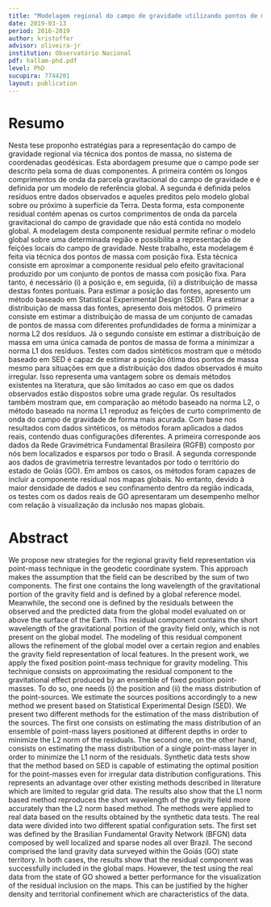 ```yaml
---
title: "Modelagem regional do campo de gravidade utilizando pontos de massa em coordenadas geodésicas"
date: 2019-03-13
period: 2016-2019
author: kristoffer
advisor: oliveira-jr
institution: Observatório Nacional
pdf: hallam-phd.pdf
level: PhD
sucupira: 7744201
layout: publication
---
```


# Resumo

Nesta tese proponho estratégias para a representação do campo de gravidade
regional via técnica dos pontos de massa, no sistema de coordenadas geodésicas. Esta
abordagem presume que o campo pode ser descrito pela soma de duas componentes.
A primeira contém os longos comprimentos de onda da parcela gravitacional do
campo de gravidade e é definida por um modelo de referência global. A segunda é
definida pelos resı́duos entre dados observados e aqueles preditos pelo modelo
global sobre ou próximo à superfı́cie da Terra. Desta forma, esta componente residual
contém apenas os curtos comprimentos de onda da parcela gravitacional do campo de
gravidade que não está contida no modelo global. A modelagem desta componente
residual permite refinar o modelo global sobre uma determinada região e possibilita
a representação de feições locais do campo de gravidade. Neste trabalho, esta
modelagem é feita via técnica dos pontos de massa com posição fixa. Esta técnica
consiste em aproximar a componente residual pelo efeito gravitacional produzido
por um conjunto de pontos de massa com posição fixa. Para tanto, é necessário
(i) a posição e, em seguida, (ii) a distribuição de massa destas fontes pontuais.
Para estimar a posição das fontes, apresento um método baseado em Statistical
Experimental Design (SED). Para estimar a distribuição de massa das fontes,
apresento dois métodos. O primeiro consiste em estimar a distribuição de massa de um
conjunto de camadas de pontos de massa com diferentes profundidades de forma a
minimizar a norma L2 dos resı́duos. Já o segundo consiste em estimar a distribuição
de massa em uma única camada de pontos de massa de forma a minimizar a norma
L1 dos resı́duos. Testes com dados sintéticos mostram que o método baseado em
SED é capaz de estimar a posição ótima dos pontos de massa mesmo para situações
em que a distribuição dos dados observados é muito irregular. Isso representa uma
vantagem sobre os demais métodos existentes na literatura, que são limitados ao
caso em que os dados observados estão dispostos sobre uma grade regular. Os
resultados também mostram que, em comparação ao método baseado na norma L2, o
método baseado na norma L1 reproduz as feições de curto comprimento de onda do
campo de gravidade de forma mais acurada. Com base nos resultados com dados
sintéticos, os métodos foram aplicados a dados reais, contendo duas configurações
diferentes. A primeira corresponde aos dados da Rede Gravimétrica Fundamental
Brasileira (RGFB) composto por nós bem localizados e esparsos por todo o Brasil.
A segunda corresponde aos dados de gravimetria terrestre levantados por todo o
território do estado de Goiás (GO). Em ambos os casos, os métodos foram capazes
de incluir a componente residual nos mapas globais. No entanto, devido à maior
densidade de dados e seu confinamento dentro da região indicada, os testes com os
dados reais de GO apresentaram um desempenho melhor com relação à visualização
da inclusão nos mapas globais.

# Abstract

We propose new strategies for the regional gravity field representation via
point-mass technique in the geodetic coordinate system. This approach makes the
assumption that the field can be described by the sum of two components. The first
one contains the long wavelength of the gravitational portion of the gravity field
and is defined by a global reference model. Meanwhile, the second one is defined by
the residuals between the observed and the predicted data from the global model
evaluated on or above the surface of the Earth. This residual component contains
the short wavelength of the gravitational portion of the gravity field only, which is
not present on the global model. The modeling of this residual component allows
the refinement of the global model over a certain region and enables the gravity field
representation of local features. In the present work, we apply the fixed position
point-mass technique for gravity modeling. This technique consists on approximating
the residual component to the gravitational effect produced by an ensemble of
fixed position point-masses. To do so, one needs (i) the position and (ii) the mass
distribution of the point-sources. We estimate the sources positions accordingly
to a new method we present based on Statistical Experimental Design (SED). We
present two different methods for the estimation of the mass distribution of the
sources. The first one consists on estimating the mass distribution of an ensemble
of point-mass layers positioned at different depths in order to minimize the L2 norm
of the residuals. The second one, on the other hand, consists on estimating the
mass distribution of a single point-mass layer in order to minimize the L1 norm of
the residuals. Synthetic data tests show that the method based on SED is capable
of estimating the optimal position for the point-masses even for irregular data
distribution configurations. This represents an advantage over other existing methods
described in literature which are limited to regular grid data. The results also show
that the L1 norm based method reproduces the short wavelength of the gravity field
more accurately than the L2 norm based method. The methods were applied to real
data based on the results obtained by the synthetic data tests. The real data were
divided into two different spatial configuration sets. The first set was defined by the
Brasilian Fundamental Gravity Network (BFGN) data composed by well localized
and sparse nodes all over Brazil. The second comprised the land gravity data
surveyed within the Goiás (GO) state territory. In both cases, the results show that
the residual component was successfully included in the global maps. However, the
test using the real data from the state of GO showed a better performance for the
visualization of the residual inclusion on the maps. This can be justified by the
higher density and territorial confinement which are characteristics of the data.
